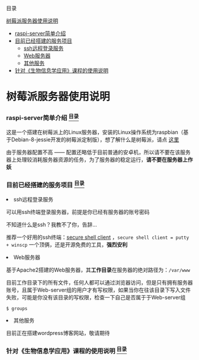 <a name="content">目录</a>

[树莓派服务器使用说明](#title)
- [raspi-server简单介绍](#introduction)
- [目前已经搭建的服务项目](#server-items)
	- [ssh远程登录服务](#ssh)
	- [Web服务器](#web)
	- [其他服务](#another)
- [针对《生物信息学应用》课程的使用说明](#bioinfo-course)



<h1 name="title">树莓派服务器使用说明</h1>

<a name="introduction"><h3>raspi-server简单介绍 [<sup>目录</sup>](#content)</h3>

这是一个搭建在树莓派上的Linux服务器，安装的Linux操作系统为raspbian（基于Debian-8-jessie开发的树莓派定制版），想了解什么是树莓派，请点 [这里](http://shumeipai.nxez.com/intro-faq)

由于服务器配置不高 —— 配置还略低于目前普通的安卓机，所以请不要在该服务器上处理较消耗服务器资源的任务，为了服务器的稳定运行，**请不要在服务器上作妖**

<a name="server-items"><h3>目前已经搭建的服务项目 [<sup>目录</sup>](#content)</h3></a>

<a name="ssh"><li>ssh远程登录服务</li></a>

可以用ssh终端登录服务器，前提是你已经有服务器的账号密码

不知道什么是ssh？我教不了你，告辞...

推荐一个好用的ssh终端：[secure shell client](http://ultra.pr.erau.edu/~jaffem/tutorial/SSH_secure_shell_client.htm) ，`secure shell client = putty + winscp` 一个顶俩，还是开源免费的工具，**强烈安利**

<a name="web"><li>Web服务器</li></a>

基于Apache2搭建的Web服务器，其**工作目录**在服务器的绝对路径为：`/var/www`

目前工作目录下的所有文件，任何人都可以通过浏览器访问，但是只有拥有服务器账号，且属于Web-server组的用户才有写权限，如果当你在往该目录下写入文件失败，可能是你没有该目录的写权限，检查一下自己是否属于于Web-server组

```
$ groups
```

<a name="another"><li>其他服务</li></a>

目前正在搭建wordpress博客网站，敬请期待

<a name="bioinfo-course"><h3>针对《生物信息学应用》课程的使用说明 [<sup>目录</sup>](#content)</h3></a>

